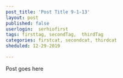 ```yaml
---
post_title: 'Post Title 9-1-13'
layout: post
published: false
userlogin:  serhiofirst
tags: firsttag, secondTag,  thirdTag
categories: firstcat, secondcat, thirdcat
sheduled: 12-29-2019

---
```

Post goes here
